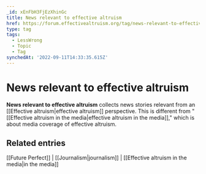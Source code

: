 ```yaml
---
_id: xEnFbH3FjEzXhinGc
title: News relevant to effective altruism
href: https://forum.effectivealtruism.org/tag/news-relevant-to-effective-altruism
type: tag
tags:
  - LessWrong
  - Topic
  - Tag
synchedAt: '2022-09-11T14:33:35.615Z'
---
```

# News relevant to effective altruism

**News relevant to effective altruism** collects news stories relevant from an [[Effective altruism|effective altruism]] perspective. This is different from "[[Effective altruism in the media|effective altruism in the media]]," which is about media coverage of effective altruism. 

Related entries
---------------

[[Future Perfect]] | [[Journalism|journalism]] | [[Effective altruism in the media|in the media]]
